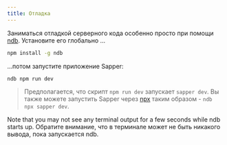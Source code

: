 ```yaml
---
title: Отладка
---
```


Заниматься отладкой серверного кода особенно просто при помощи [ndb](https://github.com/GoogleChromeLabs/ndb). Установите его глобально ...

```bash
npm install -g ndb
```

...потом запустите приложение Sapper:

```bash
ndb npm run dev
```

> Предполагается, что скрипт `npm run dev` запускает `sapper dev`. Вы также можете запустить Sapper через [npx](https://blog.npmjs.org/post/162869356040/introduction-npx-an-npm-package-runner) таким образом - `ndb npx sapper dev`.

Note that you may not see any terminal output for a few seconds while ndb starts up.
Обратите внимание, что в терминале может не быть никакого вывода, пока запускается ndb.
